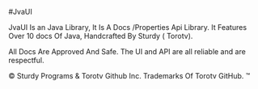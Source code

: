 #JvaUI

JvaUI Is an Java Library, It Is A Docs /Properties Api Library. It Features Over 10 docs Of Java, Handcrafted By Sturdy ( Torotv).

All Docs Are Approved And Safe. The UI and API are all reliable and are respectful.


© Sturdy Programs & Torotv Github Inc.
Trademarks Of Torotv GitHub. ™
